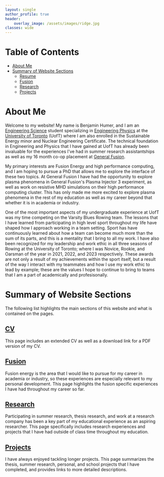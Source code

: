 ```yaml
---
layout: single
author_profile: true
header:
    overlay_image: /assets/images/ridge.jpg
classes: wide
---
```


# Table of Contents
- [About Me](#about-me)
- [Summary of Website Sections](#summary-of-website-sections)
    - [Resume](#resume)
    - [Fusion](#fusion)
    - [Research](#research)
    - [Projects](#projects)



# About Me

Welcome to my website! My name is Benjamin Humer, and I am an [Engineering Science](https://engsci.utoronto.ca/) student specializing in [Engineering Physics](https://engsci.utoronto.ca/program/majors/engineering-physics/) at the [University of Toronto](https://www.utoronto.ca/) (UofT) where I am also enrolled in the Sustainable Energy minor and Nuclear Engineering Certificate. The technical foundation in Engineering and Physics that I have gained at UofT has already been invaluable for the experiences I've had in summer research assistantships as well as my 16 month co-op placement at [General Fusion](https://generalfusion.com/).

My primary interests are Fusion Energy and high performance computing, and I am hoping to pursue a PhD that allows me to explore the interface of these two topics. At General Fusion I have had the opportunity to explore plasma phenomena in General Fusion's Plasma Injector 3 experiment, as well as work on resistive MHD simulations on their high performance computing cluster. This has only made me more excited to explore plasma phenomena in the rest of my education as well as my career beyond that whether it is in academia or industry.

One of the most important aspects of my undergraduate experience at UofT was my time competing on the Varsity Blues Rowing team. The lessons that I have learned from participating in high level sport throughout my life have shaped how I approach working in a team setting. Sport has have continuously learned about how a team can become much more than the sum of its parts, and this is a mentality that I bring to all my work. I have also been recognized for my leadership and work ethic in all three seasons of Rowing at the University of Toronto; where I was Novice, Rookie, and Oarsman of the year in 2021, 2022, and 2023 respectively. These awards are not only a result of my achievements within the sport itself, but a result of the way I interact with my teammates and how I use my work ethic to lead by example; these are the values I hope to continue to bring to teams that I am a part of academically and profesisonally.


# Summary of Website Sections

The following list highlights the main sections of this website and what is contained on the pages.

## [CV](https://humerbenjamin.github.io/resume/)

This page includes an extended CV as well as a download link for a PDF version of my CV.


## [Fusion](https://humerbenjamin.github.io/fusion/)

Fusion energy is the area that I would like to pursue for my career in academia or industry, so these experiences are especially relevant to my personal development. This page highlights the fusion specific experiences I have had throughout my career so far.


## [Research](https://humerbenjamin.github.io/research/)

Participating in summer research, thesis research, and work at a research company has been a key part of my educational experience as an aspiring researcher. This page specifically includes research experiences and projects that I have had outside of class time throughout my education.


## [Projects](https://humerbenjamin.github.io/projects/)

I have always enjoyed tackling longer projects. This page summarizes the thesis, summer research, personal, and school projects that I have completed, and provides links to more detailed descriptions.